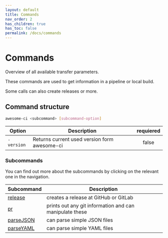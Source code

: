 ```yaml
---
layout: default
title: Commands
nav_order: 2
has_children: true
has_toc: false
permalink: /docs/commands
---
```


# Commands

Overview of all available transfer parameters.

These commands are used to get information in a pipeline or local build.

Some calls can also create releases or more.

## Command structure

```bash
awesome-ci <subcommand> [subcommand-option]
```

| Option          | Description                                             | requiered |
| --------------- | ------------------------------------------------------- |:---------:|
| `-version`      | Returns current used version form awesome-ci            | false     |

### Subcommands

You can find out more about the subcommands by clicking on the relevant one in the navigation.

| Subcommand                                                                         | Description                                             |
| ---------------------------------------------------------------------------------- | ------------------------------------------------------- |
| [release](https://eksrvb.github.io/awesome-ci/commands/createRelease.html)         | creates a release at GitHub or GitLab                   |
| [pr](https://eksrvb.github.io/awesome-ci/commands/getBuildInfos.html)              | prints out any git information and can manipulate these |
| [parseJSON](https://eksrvb.github.io/awesome-ci/commands/parseJSON.html)           | can parse simple JSON files                             |
| [parseYAML](https://eksrvb.github.io/awesome-ci/commands/parseYAML.html)           | can parse simple YAML files                             |
